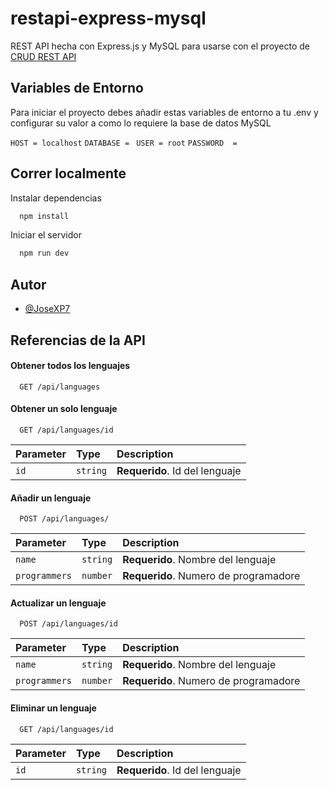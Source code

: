 # restapi-express-mysql

REST API hecha con Express.js y MySQL para usarse con el proyecto de [CRUD REST API](https://github.com/JoseXP7/CRUD-Rest-API---Front)

## Variables de Entorno

Para iniciar el proyecto debes añadir estas variables de entorno a tu .env y configurar su valor a como lo requiere la base de datos MySQL

`HOST = localhost`
`DATABASE = `
`USER = root`
`PASSWORD  = `

## Correr localmente

Instalar dependencias

```bash
  npm install
```

Iniciar el servidor

```bash
  npm run dev
```

## Autor

- [@JoseXP7](https://www.github.com/JoseXP7)

## Referencias de la API

#### Obtener todos los lenguajes

```http
  GET /api/languages
```

#### Obtener un solo lenguaje

```http
  GET /api/languages/id
```

| Parameter | Type     | Description                    |
| :-------- | :------- | :----------------------------- |
| `id`      | `string` | **Requerido**. Id del lenguaje |

#### Añadir un lenguaje

```http
  POST /api/languages/
```

| Parameter     | Type     | Description                           |
| :------------ | :------- | :------------------------------------ |
| `name`        | `string` | **Requerido**. Nombre del lenguaje    |
| `programmers` | `number` | **Requerido**. Numero de programadore |

#### Actualizar un lenguaje

```http
  POST /api/languages/id
```

| Parameter     | Type     | Description                           |
| :------------ | :------- | :------------------------------------ |
| `name`        | `string` | **Requerido**. Nombre del lenguaje    |
| `programmers` | `number` | **Requerido**. Numero de programadore |

#### Eliminar un lenguaje

```http
  GET /api/languages/id
```

| Parameter | Type     | Description                    |
| :-------- | :------- | :----------------------------- |
| `id`      | `string` | **Requerido**. Id del lenguaje |
